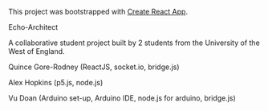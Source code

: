 This project was bootstrapped with [Create React App](https://github.com/facebook/create-react-app).

Echo-Architect

A collaborative student project built by 2 students from the University of the West of England.


Quince Gore-Rodney (ReactJS, socket.io, bridge.js)

Alex Hopkins (p5.js, node.js)

Vu Doan (Arduino set-up, Arduino IDE, node.js for arduino, bridge.js)
